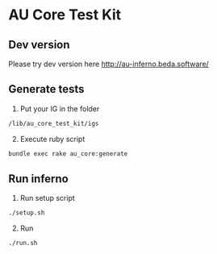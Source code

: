 # AU Core Test Kit

## Dev version
Please try dev version here http://au-inferno.beda.software/

## Generate tests

1. Put your IG in the folder
```bash
/lib/au_core_test_kit/igs
```
2. Execute ruby script
```bash
bundle exec rake au_core:generate
```

## Run inferno
1. Run setup script
```bash
./setup.sh
```
2. Run
```bash
./run.sh
```
